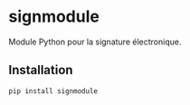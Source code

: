 # signmodule

Module Python pour la signature électronique.

## Installation

```bash
pip install signmodule
